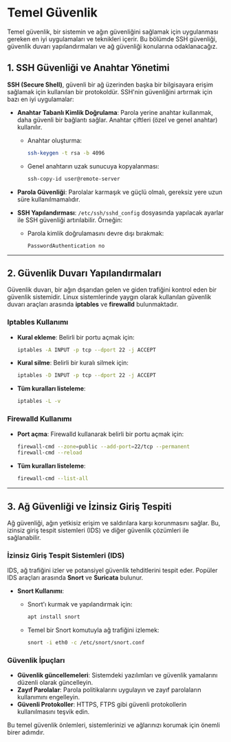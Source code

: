 # Temel Güvenlik

Temel güvenlik, bir sistemin ve ağın güvenliğini sağlamak için uygulanması gereken en iyi uygulamaları ve teknikleri içerir. Bu bölümde SSH güvenliği, güvenlik duvarı yapılandırmaları ve ağ güvenliği konularına odaklanacağız.

## 1. SSH Güvenliği ve Anahtar Yönetimi

**SSH (Secure Shell)**, güvenli bir ağ üzerinden başka bir bilgisayara erişim sağlamak için kullanılan bir protokoldür. SSH'nin güvenliğini artırmak için bazı en iyi uygulamalar:

- **Anahtar Tabanlı Kimlik Doğrulama**: Parola yerine anahtar kullanmak, daha güvenli bir bağlantı sağlar. Anahtar çiftleri (özel ve genel anahtar) kullanılır.
  - Anahtar oluşturma:
    ```bash
    ssh-keygen -t rsa -b 4096
    ```
  - Genel anahtarın uzak sunucuya kopyalanması:
    ```bash
    ssh-copy-id user@remote-server
    ```

- **Parola Güvenliği**: Parolalar karmaşık ve güçlü olmalı, gereksiz yere uzun süre kullanılmamalıdır.

- **SSH Yapılandırması**: `/etc/ssh/sshd_config` dosyasında yapılacak ayarlar ile SSH güvenliği artırılabilir. Örneğin:
  - Parola kimlik doğrulamasını devre dışı bırakmak:
    ```plaintext
    PasswordAuthentication no
    ```

---

## 2. Güvenlik Duvarı Yapılandırmaları

Güvenlik duvarı, bir ağın dışarıdan gelen ve giden trafiğini kontrol eden bir güvenlik sistemidir. Linux sistemlerinde yaygın olarak kullanılan güvenlik duvarı araçları arasında **iptables** ve **firewalld** bulunmaktadır.

### Iptables Kullanımı
- **Kural ekleme**: Belirli bir portu açmak için:
  ```bash
  iptables -A INPUT -p tcp --dport 22 -j ACCEPT
  ```

- **Kural silme**: Belirli bir kuralı silmek için:
  ```bash
  iptables -D INPUT -p tcp --dport 22 -j ACCEPT
  ```

- **Tüm kuralları listeleme**:
  ```bash
  iptables -L -v
  ```

### Firewalld Kullanımı
- **Port açma**: Firewalld kullanarak belirli bir portu açmak için:
  ```bash
  firewall-cmd --zone=public --add-port=22/tcp --permanent
  firewall-cmd --reload
  ```

- **Tüm kuralları listeleme**:
  ```bash
  firewall-cmd --list-all
  ```

---

## 3. Ağ Güvenliği ve İzinsiz Giriş Tespiti

Ağ güvenliği, ağın yetkisiz erişim ve saldırılara karşı korunmasını sağlar. Bu, izinsiz giriş tespit sistemleri (IDS) ve diğer güvenlik çözümleri ile sağlanabilir.

### İzinsiz Giriş Tespit Sistemleri (IDS)
IDS, ağ trafiğini izler ve potansiyel güvenlik tehditlerini tespit eder. Popüler IDS araçları arasında **Snort** ve **Suricata** bulunur.

- **Snort Kullanımı**:
  - Snort'ı kurmak ve yapılandırmak için:
    ```bash
    apt install snort
    ```

  - Temel bir Snort komutuyla ağ trafiğini izlemek:
    ```bash
    snort -i eth0 -c /etc/snort/snort.conf
    ```

### Güvenlik İpuçları
- **Güvenlik güncellemeleri**: Sistemdeki yazılımları ve güvenlik yamalarını düzenli olarak güncelleyin.
- **Zayıf Parolalar**: Parola politikalarını uygulayın ve zayıf parolaların kullanımını engelleyin.
- **Güvenli Protokoller**: HTTPS, FTPS gibi güvenli protokollerin kullanılmasını teşvik edin.

Bu temel güvenlik önlemleri, sistemlerinizi ve ağlarınızı korumak için önemli birer adımdır.
```